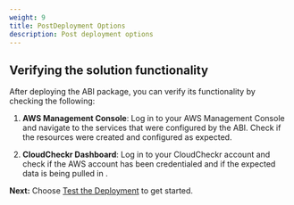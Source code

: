 ```yaml
---
weight: 9
title: PostDeployment Options
description: Post deployment options
---
```


## Verifying the solution functionality

After deploying the ABI package, you can verify its functionality by checking the following:

1. **AWS Management Console**: Log in to your AWS Management Console and navigate to the services that were configured by the ABI. Check if the resources were created and configured as expected.

2. **CloudCheckr Dashboard**: Log in to your CloudCheckr account and check if the AWS account has been credentialed and if the expected data is being pulled in .


**Next:** Choose [Test the Deployment](/test-deployment/index.html) to get started.